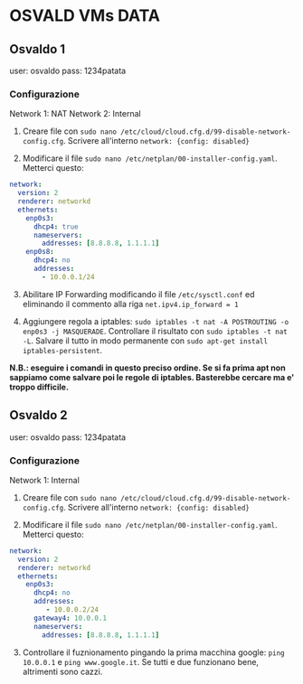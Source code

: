 # OSVALD VMs DATA

## Osvaldo 1
user: osvaldo
pass: 1234patata

### Configurazione 

Network 1: NAT
Network 2: Internal

1. Creare file con `sudo nano /etc/cloud/cloud.cfg.d/99-disable-network-config.cfg`.
Scrivere all'interno `network: {config: disabled}`

2. Modificare il file `sudo nano /etc/netplan/00-installer-config.yaml`.
Metterci questo:

```yaml
network:
  version: 2
  renderer: networkd
  ethernets:
    enp0s3:
      dhcp4: true
      nameservers:
        addresses: [8.8.8.8, 1.1.1.1]
    enp0s8:
      dhcp4: no
      addresses:
        - 10.0.0.1/24
```

3. Abilitare IP Forwarding modificando il file `/etc/sysctl.conf` ed eliminando il commento alla riga `net.ipv4.ip_forward = 1`

4. Aggiungere regola a iptables: `sudo iptables -t nat -A POSTROUTING -o enp0s3 -j MASQUERADE`. 
Controllare il risultato con `sudo iptables -t nat -L`.
Salvare il tutto in modo permanente con `sudo apt-get install iptables-persistent`.

**N.B.: eseguire i comandi in questo preciso ordine. Se si fa prima apt non sappiamo come salvare poi le regole di iptables. Basterebbe cercare ma e' troppo difficile.**


## Osvaldo 2
user: osvaldo
pass: 1234patata

### Configurazione 

Network 1: Internal 

1. Creare file con `sudo nano /etc/cloud/cloud.cfg.d/99-disable-network-config.cfg`.
Scrivere all'interno `network: {config: disabled}`

2. Modificare il file `sudo nano /etc/netplan/00-installer-config.yaml`.
Metterci questo:

```yaml
network:
  version: 2
  renderer: networkd
  ethernets:
    enp0s3:
      dhcp4: no
      addresses:
         - 10.0.0.2/24
      gateway4: 10.0.0.1
      nameservers:
        addresses: [8.8.8.8, 1.1.1.1]
```

3. Controllare il fuznionamento pingando la prima macchina google: `ping 10.0.0.1` e `ping www.google.it`. Se tutti e due funzionano bene, altrimenti sono cazzi.